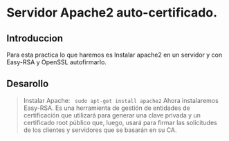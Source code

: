 # Servidor Apache2 auto-certificado.
## Introduccion
Para esta practica lo que haremos es Instalar apache2 en un servidor y con Easy-RSA y OpenSSL autofirmarlo.

## Desarollo
>Instalar Apache:
``` sudo apt-get install apache2```
>Ahora instalaremos Easy-RSA. Es una herramienta de gestión de entidades de certificación que utilizará para generar una clave privada y un certificado root público que, luego, usará para firmar las solicitudes de los clientes y servidores que se basarán en su CA.
